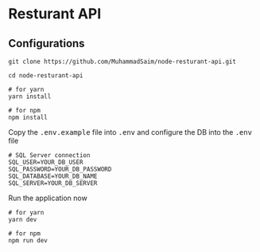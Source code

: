 # Resturant API

## Configurations

```shell
git clone https://github.com/MuhammadSaim/node-resturant-api.git
```

```shell
cd node-resturant-api
```

```shell
# for yarn
yarn install

# for npm
npm install
```

Copy the <kbd>.env.example</kbd> file into <kbd>.env</kbd> and configure the DB into the <kbd>.env</kbd> file

```dotenv
# SQL Server connection
SQL_USER=YOUR_DB_USER
SQL_PASSWORD=YOUR_DB_PASSWORD
SQL_DATABASE=YOUR_DB_NAME
SQL_SERVER=YOUR_DB_SERVER
```

Run the application now

```shell
# for yarn
yarn dev

# for npm
npm run dev
```
